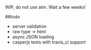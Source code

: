 WIP, do not use atm. Wait a few weeks!


##todo

* server validation
* raw type -> html
* async JSON loading
* casperjs tests with travis_ci support